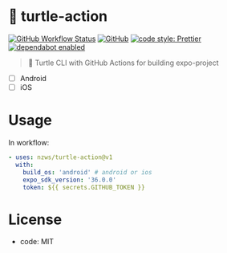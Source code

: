 # 🐢 turtle-action

[![GitHub Workflow Status](https://img.shields.io/github/workflow/status/nzws/turtle-action/Node%20CI?style=for-the-badge)](https://github.com/nzws/turtle-action/actions)
[![GitHub](https://img.shields.io/github/license/nzws/turtle-action?style=for-the-badge)](#license)
[![code style: Prettier](https://img.shields.io/badge/code_style-prettier-ff69b4.svg?style=for-the-badge&logo=prettier)](https://prettier.io/)
[![dependabot enabled](https://img.shields.io/badge/dependabot-enabled-0366D6.svg?style=for-the-badge&logo=dependabot)](https://github.com/nzws/turtle-action/pulls?utf8=%E2%9C%93&q=is%3Apr+label%3Adependencies+)

> 🐢 Turtle CLI with GitHub Actions for building expo-project

- [ ] Android
- [ ] iOS

# Usage

In workflow:

```yaml
- uses: nzws/turtle-action@v1
  with:
    build_os: 'android' # android or ios
    expo_sdk_version: '36.0.0'
    token: ${{ secrets.GITHUB_TOKEN }}
```

# License

- code: MIT
